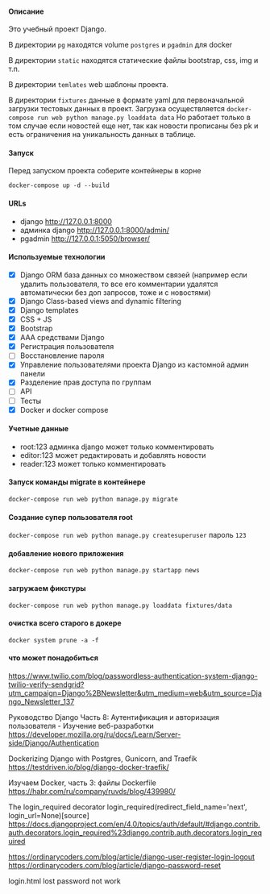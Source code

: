 #### Описание

Это учебный проект Django. 

В директории `pg` находятся volume `postgres` и `pgadmin` для docker

В директории `static` находятся статические файлы bootstrap, css, img и т.п.

В директории `temlates` web шаблоны проекта.

В директории `fixtures` данные в формате yaml для первоначальной загрузки тестовых данных в проект.
Загрузка осуществляется 
`docker-compose run web python manage.py loaddata data`
Но работает только в том случае если новостей еще нет, так как новости прописаны без pk и есть ограничения на уникальность данных в таблице.

#### Запуск
Перед запуском проекта соберите контейнеры в корне

`docker-compose up -d --build`
#### URLs
- django http://127.0.0.1:8000
- админка django http://127.0.0.1:8000/admin/
- pgadmin http://127.0.0.1:5050/browser/

#### Используемые технологии

- [x] Django ORM база данных со множеством связей (например если удалить пользователя, то все его комментарии удалятся автоматически без доп запросов, тоже и с новостями)
- [x] Django Class-based views and dynamic filtering
- [x] Django templates
- [x] CSS + JS
- [x] Bootstrap
- [x] ААА средствами Django
- [x] Регистрация пользователя
- [ ] Восстановление пароля
- [x] Управление пользователями проекта Django из кастомной админ панели 
- [x] Разделение прав доступа по группам
- [ ] API
- [ ] Тесты
- [x] Docker и docker compose

#### Учетные данные
- root:123 админка django может только комментировать
- editor:123 может редактировать и добавлять новости
- reader:123 может только комментировать

#### Запуск команды migrate в контейнере

`docker-compose run web python manage.py migrate`

#### Создание супер пользователя root

`docker-compose run web python manage.py createsuperuser`
пароль `123`

#### добавление нового приложения

`docker-compose run web python manage.py startapp news`

#### загружаем фикстуры

`docker-compose run web python manage.py loaddata fixtures/data`

#### очистка всего старого в докере

`docker system prune -a -f`

#### что может понадобиться
https://www.twilio.com/blog/passwordless-authentication-system-django-twilio-verify-sendgrid?utm_campaign=Django%2BNewsletter&utm_medium=web&utm_source=Django_Newsletter_137

Руководство Django Часть 8: Аутентификация и авторизация пользователя - Изучение веб-разработки
https://developer.mozilla.org/ru/docs/Learn/Server-side/Django/Authentication

Dockerizing Django with Postgres, Gunicorn, and Traefik
https://testdriven.io/blog/django-docker-traefik/

Изучаем Docker, часть 3: файлы Dockerfile
https://habr.com/ru/company/ruvds/blog/439980/

The login_required decorator login_required(redirect_field_name='next', login_url=None)[source]
https://docs.djangoproject.com/en/4.0/topics/auth/default/#django.contrib.auth.decorators.login_required%23django.contrib.auth.decorators.login_required


https://ordinarycoders.com/blog/article/django-user-register-login-logout
https://ordinarycoders.com/blog/article/django-password-reset


login.html lost password not work
